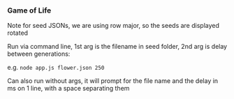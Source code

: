 

### Game of Life

Note for seed JSONs, we are using row major, so the seeds are displayed rotated

Run via command line, 1st arg is the filename in seed folder, 2nd arg is delay between generations:

e.g. `node app.js flower.json 250`

Can also run without args, it will prompt for the file name and the delay in ms on 1 line, with a space separating them